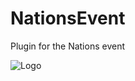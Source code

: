 # NationsEvent
Plugin for the Nations event

![Logo](https://github.com/jjkay03/NationsEvent/assets/61110962/48a1349c-47a1-4087-aacc-b9e5b45f84d8)
